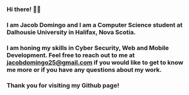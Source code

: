 ### Hi there! 👋🏻 
### I am Jacob Domingo and I am a Computer Science student at Dalhousie University in Halifax, Nova Scotia.
### I am honing my skills in Cyber Security, Web and Mobile Development. Feel free to reach out to me at jacobdomingo25@gmail.com if you would like to get to know me more or if you have any questions about my work.
### Thank you for visiting my Github page!

